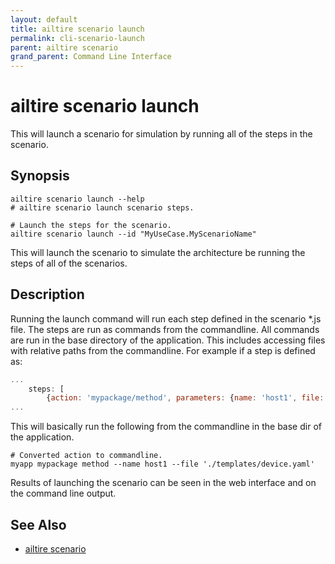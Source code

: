 ```yaml
---
layout: default 
title: ailtire scenario launch 
permalink: cli-scenario-launch 
parent: ailtire scenario 
grand_parent: Command Line Interface
---
```


# ailtire scenario launch

This will launch a scenario for simulation by running all of the steps in the scenario.

## Synopsis

```shell
ailtire scenario launch --help 
# ailtire scenario launch scenario steps.

# Launch the steps for the scenario.
ailtire scenario launch --id "MyUseCase.MyScenarioName"
```

This will launch the scenario to simulate the architecture be running the steps of all of the scenarios.

## Description

Running the launch command will run each step defined in the scenario *.js file. The steps are run as commands from the 
commandline. All commands are run in the base directory of the application. This includes accessing files with
relative paths from the commandline. For example if a step is defined as:
```javascript
...
    steps: [
        {action: 'mypackage/method', parameters: {name: 'host1', file: './templates/device.yaml'}},
...
```
This will basically run the following from the commandline in the base dir of the application.
```shell
# Converted action to commandline.
myapp mypackage method --name host1 --file './templates/device.yaml'
```
Results of launching the scenario can be seen in the web interface and on the command line output.

## See Also

* [ailtire scenario](cli-scenario)
